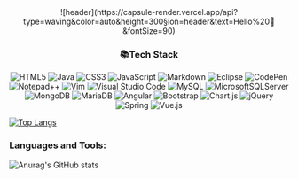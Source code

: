 <div align="center">
  ![header](https://capsule-render.vercel.app/api?type=waving&color=auto&height=300&section=header&text=Hello%20👋&fontSize=90)

  
### :books:Tech Stack
![HTML5](https://img.shields.io/badge/html5-%23E34F26.svg?style=for-the-badge&logo=html5&logoColor=white) ![Java](https://img.shields.io/badge/java-%23ED8B00.svg?style=for-the-badge&logo=java&logoColor=white) ![CSS3](https://img.shields.io/badge/css3-%231572B6.svg?style=for-the-badge&logo=css3&logoColor=white) ![JavaScript](https://img.shields.io/badge/javascript-%23323330.svg?style=for-the-badge&logo=javascript&logoColor=%23F7DF1E) ![Markdown](https://img.shields.io/badge/markdown-%23000000.svg?style=for-the-badge&logo=markdown&logoColor=white)
![Eclipse](https://img.shields.io/badge/Eclipse-FE7A16.svg?style=for-the-badge&logo=Eclipse&logoColor=white) ![CodePen](https://img.shields.io/badge/CodePen-white?style=for-the-badge&logo=codepen&logoColor=black) 	![Notepad++](https://img.shields.io/badge/Notepad++-90E59A.svg?style=for-the-badge&logo=notepad%2b%2b&logoColor=black) 	![Vim](https://img.shields.io/badge/VIM-%2311AB00.svg?style=for-the-badge&logo=vim&logoColor=white) ![Visual Studio Code](https://img.shields.io/badge/Visual%20Studio%20Code-0078d7.svg?style=for-the-badge&logo=visual-studio-code&logoColor=white)
![MySQL](https://img.shields.io/badge/mysql-%2300f.svg?style=for-the-badge&logo=mysql&logoColor=white) ![MicrosoftSQLServer](https://img.shields.io/badge/Microsoft%20SQL%20Sever-CC2927?style=for-the-badge&logo=microsoft%20sql%20server&logoColor=white) ![MongoDB](https://img.shields.io/badge/MongoDB-%234ea94b.svg?style=for-the-badge&logo=mongodb&logoColor=white) ![MariaDB](https://img.shields.io/badge/MariaDB-003545?style=for-the-badge&logo=mariadb&logoColor=white)
![Angular](https://img.shields.io/badge/angular-%23DD0031.svg?style=for-the-badge&logo=angular&logoColor=white) 	![Bootstrap](https://img.shields.io/badge/bootstrap-%23563D7C.svg?style=for-the-badge&logo=bootstrap&logoColor=white) ![Chart.js](https://img.shields.io/badge/chart.js-F5788D.svg?style=for-the-badge&logo=chart.js&logoColor=white) 	![jQuery](https://img.shields.io/badge/jquery-%230769AD.svg?style=for-the-badge&logo=jquery&logoColor=white) 	![Spring](https://img.shields.io/badge/spring-%236DB33F.svg?style=for-the-badge&logo=spring&logoColor=white) 	![Vue.js](https://img.shields.io/badge/vuejs-%2335495e.svg?style=for-the-badge&logo=vuedotjs&logoColor=%234FC08D)
 
</div>

[![Top Langs](https://github-readme-stats.vercel.app/api/top-langs/?username=u-egg)](https://github.com/anuraghazra/github-readme-stats)

### Languages and Tools:
![Anurag's GitHub stats](https://github-readme-stats.vercel.app/api?username=u-egg&&show_icons=true&theme=default)
